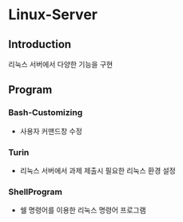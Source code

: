 # Linux-Server

## Introduction
리눅스 서버에서 다양한 기능을 구현



## Program

### Bash-Customizing
* 사용자 커맨드창 수정

### Turin
* 리눅스 서버에서 과제 제출시 필요한 리눅스 환경 설정

### ShellProgram
* 쉘 명령어를 이용한 리눅스 명령어 프로그램

